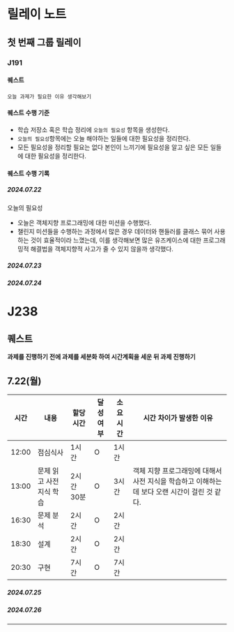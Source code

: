 # 릴레이 노트

## 첫 번째 그룹 릴레이

### J191

#### 퀘스트

`오늘 과제가 필요한 이유 생각해보기`

#### 퀘스트 수행 기준

- 학습 저장소 혹은 학습 정리에 `오늘의 필요성` 항목을 생성한다.
- `오늘의 필요성`항목에는 오늘 해야하는 일들에 대한 필요성을 정리한다.
- 모든 필요성을 정리할 필요는 없다 본인이 느끼기에 필요성을 알고 싶은 모든 일들에 대한 필요성을 정리한다.

#### 퀘스트 수행 기록

##### 2024.07.22

오늘의 필요성

- 오늘은 객체지향 프로그래밍에 대한 미션을 수행했다.
- 챌린지 미션들을 수행하는 과정에서 많은 경우 데이터와 핸들러를 클래스 묶어 사용하는 것이 효율적이라 느꼈는데, 이를 생각해보면 많은 유즈케이스에 대한 프로그래밍적 해결법을 객체지향적 사고가 줄 수 있지 않을까 생각했다.

##### 2024.07.23

##### 2024.07.24

# J238

## 퀘스트

**과제를 진행하기 전에 과제를 세분화 하여 시간계획을 세운 뒤 과제 진행하기**

## 7.22(월)
| 시간    | 내용            | 할당시간    | 달성여부 | 소요시간 | 시간 차이가 발생한 이유                                         |
| ----- | ------------- | ------- | ---- | ---- | ----------------------------------------------------- |
| 12:00 | 점심식사          | 1시간     | O    | 1시간  |                                                       |
| 13:00 | 문제 읽고 사전지식 학습 | 2시간 30분 | O    | 3시간  | 객체 지향 프로그래밍에 대해서 사전 지식을 학습하고 이해하는데 보다 오랜 시간이 걸린 것 같다. |
| 16:30 | 문제 분석         | 2시간     | O    | 2시간  |                                                       |
| 18:30 | 설계            | 2시간     | O    | 2시간  |                                                       |
| 20:30 | 구현            | 7시간     | O    | 7시간  |                                                       |

##### 2024.07.25

##### 2024.07.26

---

